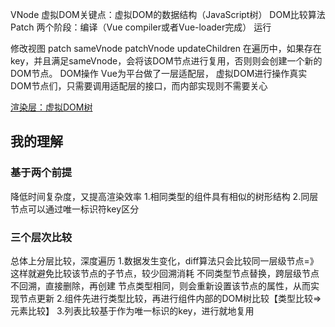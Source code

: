 VNode
虚拟DOM关键点：虚拟DOM的数据结构（JavaScript树） DOM比较算法 Patch
       两个阶段：编译（Vue compiler或者Vue-loader完成） 运行


修改视图
patch
sameVnode
patchVnode
updateChildren
  在遍历中，如果存在key，并且满足sameVnode，会将该DOM节点进行复用，否则则会创建一个新的DOM节点。
DOM操作
  Vue为平台做了一层适配层，
  虚拟DOM进行操作真实DOM节点们，只需要调用适配层的接口，而内部实现则不需要关心


[渲染层：虚拟DOM树](https://etianqq.gitbooks.io/vue2/content/virtualdom.html)





## 我的理解 ##
### 基于两个前提 ###
降低时间复杂度，又提高渲染效率
1.相同类型的组件具有相似的树形结构
2.同层节点可以通过唯一标识符key区分

### 三个层次比较 ###
总体上分层比较，深度遍历
1.数据发生变化，diff算法只会比较同一层级节点=》这样就避免比较该节点的子节点，较少回溯消耗
  不同类型节点替换，跨层级节点不回溯，直接删除，再创建
  节点类型相同，则会重新设置该节点的属性，从而实现节点更新
2.组件先进行类型比较，再进行组件内部的DOM树比较【类型比较=>元素比较】
3.列表比较基于作为唯一标识的key，进行就地复用




